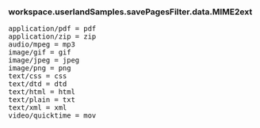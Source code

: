 ### workspace.userlandSamples.savePagesFilter.data.MIME2ext
<pre>
application/pdf = pdfapplication/zip = zipaudio/mpeg = mp3image/gif = gifimage/jpeg = jpegimage/png = pngtext/css = csstext/dtd = dtdtext/html = htmltext/plain = txttext/xml = xmlvideo/quicktime = mov
</pre>